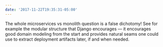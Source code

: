 ```yaml
---
date: '2017-11-22T19:35:31-05:00'
---
```

The whole microservices vs monolith question is a false dichotomy! See for example the modular structure that Django encourages — it encourages good domain modeling from the start and provides natural seams one could use to extract deployment artifacts later, if and when needed.
